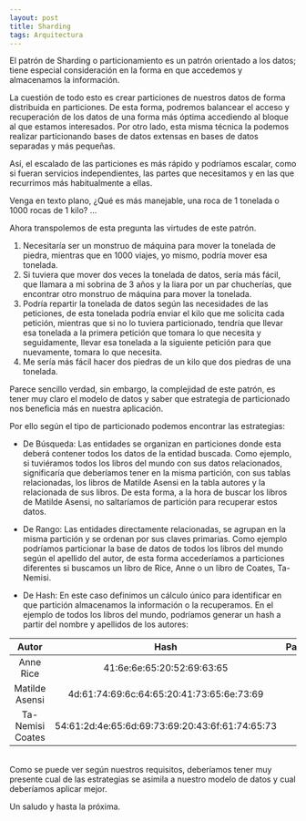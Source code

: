 ```yaml
---
layout: post
title: Sharding
tags: Arquitectura
---
```


El patrón de Sharding o particionamiento es un patrón orientado a los datos; tiene especial consideración en la forma en que accedemos y almacenamos la información.

La cuestión de todo esto es crear particiones de nuestros datos de forma distribuida en particiones. De esta forma, podremos balancear el acceso y recuperación de los datos de una forma más óptima accediendo al bloque al que estamos interesados. Por otro lado, esta misma técnica la podemos realizar particionando bases de datos extensas en bases de datos separadas y más pequeñas.

Así, el escalado de las particiones es más rápido y podríamos escalar, como si fueran servicios independientes, las partes que necesitamos y en las que recurrimos más habitualmente a ellas.

Venga en texto plano, ¿Qué es más manejable, una roca de 1 tonelada o 1000 rocas de 1 kilo? ...

Ahora transpolemos de esta pregunta las virtudes de este patrón.

1. Necesitaría ser un monstruo de máquina para mover la tonelada de piedra, mientras que en 1000 viajes, yo mismo, podría mover esa tonelada.
2. Si tuviera que mover dos veces la tonelada de datos, sería más fácil, que llamara a mi sobrina de 3 años y la liara por un par chucherías, que encontrar otro monstruo de máquina para mover la tonelada.
3. Podría repartir la tonelada de datos según las necesidades de las peticiones, de esta tonelada podría enviar el kilo que me solicita cada petición, mientras que si no lo tuviera particionado, tendría que llevar esa tonelada a la primera petición que tomara lo que necesita y seguidamente, llevar esa tonelada a la siguiente petición para que nuevamente, tomara lo que necesita.
4. Me sería más fácil hacer dos piedras de un kilo que dos piedras de una tonelada.

Parece sencillo verdad, sin embargo, la complejidad de este patrón, es tener muy claro el modelo de datos y saber que estrategia de particionado nos beneficia más en nuestra aplicación.

Por ello según el tipo de particionado podemos encontrar las estrategias:

* De Búsqueda: Las entidades se organizan en particiones donde esta deberá contener todos los datos de la entidad buscada. Como ejemplo, si tuviéramos todos los libros del mundo con sus datos relacionados, significaría que deberíamos tener en la misma partición, con sus tablas relacionadas, los libros de Matilde Asensi en la tabla autores y la relacionada de sus libros. De esta forma, a la hora de buscar los libros de Matilde Asensi, no saltaríamos de partición para recuperar estos datos.

* De Rango: Las entidades directamente relacionadas, se agrupan en la misma partición y se ordenan por sus claves primarias. Como ejemplo podríamos particionar la base de datos de todos los libros del mundo según el apellido del autor, de esta forma accederíamos a particiones diferentes si buscamos un libro de Rice, Anne o un libro de Coates, Ta-Nemisi.

* De Hash: En este caso definimos un cálculo único para identificar en que partición almacenamos la información o la recuperamos. En el ejemplo de todos los libros del mundo, podríamos generar un hash a partir del nombre y apellidos de los autores:

|Autor|Hash|Partición|
|:-:|:-:|:-:|
|Anne Rice|41:6e:6e:65:20:52:69:63:65|9|
|Matilde Asensi| 4d:61:74:69:6c:64:65:20:41:73:65:6e:73:69|14|
|Ta-Nemisi Coates|54:61:2d:4e:65:6d:69:73:69:20:43:6f:61:74:65:73 |16|

<br>
Como se puede ver según nuestros requisitos, deberíamos tener muy presente cual de las estrategias se asimila a nuestro modelo de datos y cual deberíamos aplicar mejor.

Un saludo y hasta la próxima.
